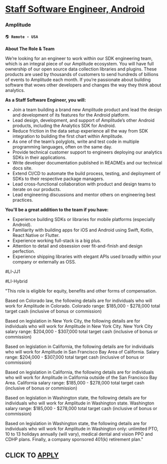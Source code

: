 # [Staff Software Engineer, Android ](https://www.remotewlb.com/apply/staff-software-engineer-android-109813)  
### Amplitude  
#### `🌎 Remote - USA`  

**About The Role & Team**

We’re looking for an engineer to work within our SDK engineering team, which is an integral piece of our Amplitude ecosystem. You will have full ownership of our open source data collection libraries and plugins. These products are used by thousands of customers to send hundreds of billions of events to Amplitude each month. If you’re passionate about building software that wows other developers and changes the way they think about analytics.

**As a Staff Software Engineer, you will:**

  * Join a team building a brand new Amplitude product and lead the design and development of its features for the Android platform.
  * Lead design, development, and support of Amplitude’s other Android products, including the Analytics SDK for Android.
  * Reduce friction in the data setup experience all the way from SDK integration to building the first chart within Amplitude.
  * As one of the team’s polyglots, write and test code in multiple programming languages, often on the same day.
  * Provide technical customer support to engineers deploying our analytics SDKs in their applications.
  * Write developer documentation published in READMEs and our technical docs site.
  * Extend CI/CD to automate the build process, testing, and deployment of SDKs to their respective package managers.
  * Lead cross-functional collaboration with product and design teams to iterate on our products.
  * Lead engineering discussions and mentor others on engineering best practices.

**You'll be a great addition to the team if you have:**

  * Experience building SDKs or libraries for mobile platforms (especially Android).
  * Familiarity with building apps for iOS and Android using Swift, Kotlin, React Native or Flutter. 
  * Experience working full-stack is a big plus.
  * Attention to detail and obsession over fit-and-finish and design perfection.
  * Experience shipping libraries with elegant APIs used broadly within your company or externally as OSS.

#LI-JJ1

#LI-Hybrid

"This role is eligible for equity, benefits and other forms of compensation.

Based on Colorado law, the following details are for individuals who will work for Amplitude in Colorado. Colorado range: $185,000 - $278,000 total target cash (inclusive of bonus or commission)

Based on legislation in New York City, the following details are for individuals who will work for Amplitude in New York City. New York City salary range: $204,000 - $307,000 total target cash (inclusive of bonus or commission)

Based on legislation in California, the following details are for individuals who will work for Amplitude in San Francisco Bay Area of California. Salary range: $204,000 - $307,000 total target cash (inclusive of bonus or commission)

Based on legislation in California, the following details are for individuals who will work for Amplitude in California outside of the San Francisco Bay Area. California salary range: $185,000 - $278,000 total target cash (inclusive of bonus or commission)

Based on legislation in Washington state, the following details are for individuals who will work for Amplitude in Washington state. Washington salary range: $185,000 - $278,000 total target cash (inclusive of bonus or commission)

Based on legislation in Washington state, the following details are for individuals who will work for Amplitude in Washington only: unlimited PTO, 10 to 13 holidays annually (will vary), medical dental and vision PPO and CDHP plans. Finally, a company sponsored 401(k) retirement plan."  
  

  
## CLICK TO [APPLY](https://www.remotewlb.com/apply/staff-software-engineer-android-109813)

